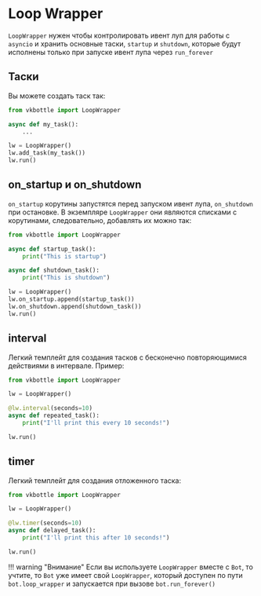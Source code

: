 # Loop Wrapper

`LoopWrapper` нужен чтобы контролировать ивент луп для работы с `asyncio` и хранить основные таски, `startup` и `shutdown`, которые будут исполнены только при запуске ивент лупа через `run_forever`

## Таски

Вы можете создать таск так:

```python
from vkbottle import LoopWrapper

async def my_task():
    ...

lw = LoopWrapper()
lw.add_task(my_task())
lw.run()
```

## on_startup и on_shutdown

`on_startup` корутины запустятся перед запуском ивент лупа, `on_shutdown` при остановке. В экземпляре `LoopWrapper` они являются списками с корутинами, следовательно, добавлять их можно так:

```python
from vkbottle import LoopWrapper

async def startup_task():
    print("This is startup")

async def shutdown_task():
    print("This is shutdown")

lw = LoopWrapper()
lw.on_startup.append(startup_task())
lw.on_shutdown.append(shutdown_task())
lw.run()
```

## interval

Легкий темплейт для создания тасков с бесконечно повторяющимися действиями в интервале. Пример:

```python
from vkbottle import LoopWrapper

lw = LoopWrapper()

@lw.interval(seconds=10)
async def repeated_task():
    print("I'll print this every 10 seconds!")

lw.run()
```

## timer

Легкий темплейт для создания отложенного таска:

```python
from vkbottle import LoopWrapper

lw = LoopWrapper()

@lw.timer(seconds=10)
async def delayed_task():
    print("I'll print this after 10 seconds!")

lw.run()
```

!!! warning "Внимание"
    Если вы используете `LoopWrapper` вместе с `Bot`, то учтите, то `Bot` уже имеет свой `LoopWrapper`, который доступен по пути `bot.loop_wrapper` и запускается при вызове `bot.run_forever()`
